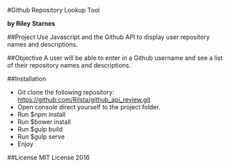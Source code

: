 #Github Repository Lookup Tool

**by Riley Starnes**

##Project
Use Javascript and the Github API to display user repository names and descriptions.

##Objective
A user will be able to enter in a Github username and see a list of their repository names and descriptions.

##Installation
* Git clone the following repository:
https://github.com/Rilsta/github_api_review.git
* Open console direct yourself to the project folder.
* Run $npm install
* Run $bower install
* Run $gulp build
* Run $gulp serve
* Enjoy

##License
MIT License 2016

